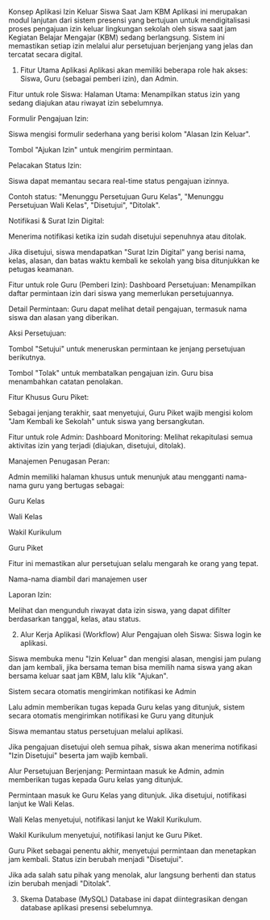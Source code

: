 Konsep Aplikasi Izin Keluar Siswa Saat Jam KBM
Aplikasi ini merupakan modul lanjutan dari sistem presensi yang bertujuan untuk mendigitalisasi proses pengajuan izin keluar lingkungan sekolah oleh siswa saat jam Kegiatan Belajar Mengajar (KBM) sedang berlangsung. Sistem ini memastikan setiap izin melalui alur persetujuan berjenjang yang jelas dan tercatat secara digital.

1. Fitur Utama Aplikasi
Aplikasi akan memiliki beberapa role hak akses: Siswa, Guru (sebagai pemberi izin), dan Admin.

Fitur untuk role Siswa:
Halaman Utama: Menampilkan status izin yang sedang diajukan atau riwayat izin sebelumnya.

Formulir Pengajuan Izin:

Siswa mengisi formulir sederhana yang berisi kolom "Alasan Izin Keluar".

Tombol "Ajukan Izin" untuk mengirim permintaan.

Pelacakan Status Izin:

Siswa dapat memantau secara real-time status pengajuan izinnya.

Contoh status: "Menunggu Persetujuan Guru Kelas", "Menunggu Persetujuan Wali Kelas", "Disetujui", "Ditolak".

Notifikasi & Surat Izin Digital:

Menerima notifikasi ketika izin sudah disetujui sepenuhnya atau ditolak.

Jika disetujui, siswa mendapatkan "Surat Izin Digital" yang berisi nama, kelas, alasan, dan batas waktu kembali ke sekolah yang bisa ditunjukkan ke petugas keamanan.

Fitur untuk role Guru (Pemberi Izin):
Dashboard Persetujuan: Menampilkan daftar permintaan izin dari siswa yang memerlukan persetujuannya.

Detail Permintaan: Guru dapat melihat detail pengajuan, termasuk nama siswa dan alasan yang diberikan.

Aksi Persetujuan:

Tombol "Setujui" untuk meneruskan permintaan ke jenjang persetujuan berikutnya.

Tombol "Tolak" untuk membatalkan pengajuan izin. Guru bisa menambahkan catatan penolakan.

Fitur Khusus Guru Piket:

Sebagai jenjang terakhir, saat menyetujui, Guru Piket wajib mengisi kolom "Jam Kembali ke Sekolah" untuk siswa yang bersangkutan.

Fitur untuk role Admin:
Dashboard Monitoring: Melihat rekapitulasi semua aktivitas izin yang terjadi (diajukan, disetujui, ditolak).

Manajemen Penugasan Peran:

Admin memiliki halaman khusus untuk menunjuk atau mengganti nama-nama guru yang bertugas sebagai:

Guru Kelas

Wali Kelas

Wakil Kurikulum

Guru Piket

Fitur ini memastikan alur persetujuan selalu mengarah ke orang yang tepat.

Nama-nama diambil dari manajemen user

Laporan Izin:

Melihat dan mengunduh riwayat data izin siswa, yang dapat difilter berdasarkan tanggal, kelas, atau status.

2. Alur Kerja Aplikasi (Workflow)
Alur Pengajuan oleh Siswa:
Siswa login ke aplikasi.

Siswa membuka menu "Izin Keluar" dan mengisi alasan, mengisi jam pulang dan jam kembali, jika bersama teman bisa memilih nama siswa yang akan bersama keluar saat jam KBM, lalu klik "Ajukan".

Sistem secara otomatis mengirimkan notifikasi ke Admin

Lalu admin memberikan tugas kepada Guru kelas yang ditunjuk, sistem secara otomatis mengirimkan notifikasi ke Guru yang ditunjuk

Siswa memantau status persetujuan melalui aplikasi.

Jika pengajuan disetujui oleh semua pihak, siswa akan menerima notifikasi "Izin Disetujui" beserta jam wajib kembali.

Alur Persetujuan Berjenjang:
Permintaan masuk ke Admin, admin memberikan tugas kepada Guru kelas yang ditunjuk.

Permintaan masuk ke Guru Kelas yang ditunjuk. Jika disetujui, notifikasi lanjut ke Wali Kelas.

Wali Kelas menyetujui, notifikasi lanjut ke Wakil Kurikulum.

Wakil Kurikulum menyetujui, notifikasi lanjut ke Guru Piket.

Guru Piket sebagai penentu akhir, menyetujui permintaan dan menetapkan jam kembali. Status izin berubah menjadi "Disetujui".

Jika ada salah satu pihak yang menolak, alur langsung berhenti dan status izin berubah menjadi "Ditolak".

3. Skema Database (MySQL)
Database ini dapat diintegrasikan dengan database aplikasi presensi sebelumnya.